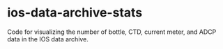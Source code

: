 # ios-data-archive-stats
Code for visualizing the number of bottle, CTD, current meter, and ADCP data in the IOS data archive.
